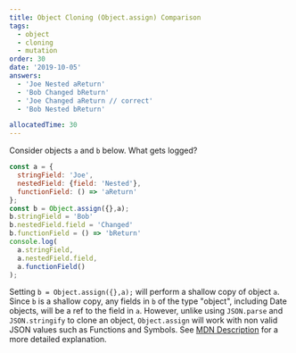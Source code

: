 ```yaml
---
title: Object Cloning (Object.assign) Comparison
tags:
  - object
  - cloning
  - mutation
order: 30
date: '2019-10-05'
answers:
  - 'Joe Nested aReturn'
  - 'Bob Changed bReturn'
  - 'Joe Changed aReturn // correct'
  - 'Bob Nested bReturn'

allocatedTime: 30
---
```


Consider objects `a` and `b` below. What gets logged?

```javascript
const a = { 
  stringField: 'Joe',
  nestedField: {field: 'Nested'},
  functionField: () => 'aReturn'
};
const b = Object.assign({},a);
b.stringField = 'Bob'
b.nestedField.field = 'Changed'
b.functionField = () => 'bReturn'
console.log(
  a.stringField,
  a.nestedField.field,
  a.functionField()
);
```

<!-- explanation -->

Setting `b = Object.assign({},a);` will perform a shallow copy of object `a`. Since `b` is a shallow copy, any fields in `b` of the type "object", including Date objects, will be a ref to the field in `a`. However, unlike using `JSON.parse` and `JSON.stringify` to clone an object, `Object.assign` will work with non valid JSON values such as Functions and Symbols. See [MDN Description](https://developer.mozilla.org/en-US/docs/Web/JavaScript/Reference/Global_Objects/Object/assign#Examples) for a more detailed explanation.
